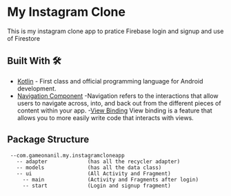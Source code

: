 # My Instagram Clone
This is my instagram clone app to pratice Firebase login and signup and use of Firestore

## Built With 🛠
- [Kotlin](https://kotlinlang.org/) - First class and official programming language for Android development.
- [Navigation Component](https://developer.android.com/guide/navigation) -Navigation refers to the interactions that allow users to navigate across, into, and back out from the different pieces of content within your app.
-[View Binding](https://developer.android.com/topic/libraries/view-binding) View binding is a feature that allows you to more easily write code that interacts with views. 


## Package Structure
```
 --com.gameonanil.my.instagramcloneapp
   -- adapter             (has all the recycler adapter)
   -- models              (has all the data class)
   -- ui				  (All Activity and Fragment)
     -- main 			  (Activity and Fragments after login)
     -- start 			  (Login and signup fragment)
```


